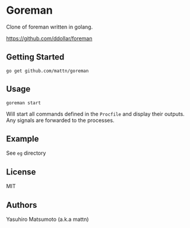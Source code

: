# Goreman

Clone of foreman written in golang.

https://github.com/ddollar/foreman

## Getting Started

    go get github.com/mattn/goreman

## Usage

    goreman start

Will start all commands defined in the `Procfile` and display their outputs.
Any signals are forwarded to the processes.

## Example

See `eg` directory

## License

MIT

## Authors

Yasuhiro Matsumoto (a.k.a mattn)
